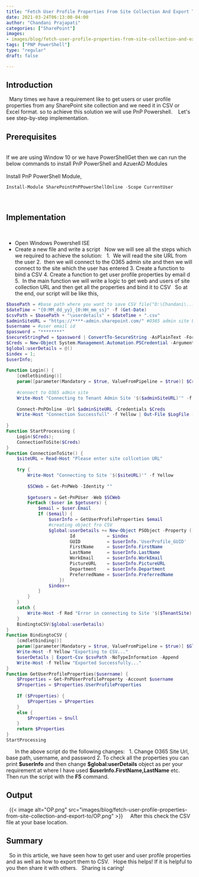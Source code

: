 ```yaml
---
title: "Fetch User Profile Properties From Site Collection And Export To CSV Using PNP PowerShell"
date: 2021-03-24T06:13:00-04:00
author: "Chandani Prajapati"
categories: ["SharePoint"]
images:
- images/blog/fetch-user-profile-properties-from-site-collection-and-export-to/OP.png
tags: ["PNP PowerShell"]
type: "regular"
draft: false

---
```


## Introduction 
 
Many times we have a requirement like to get users or user profile
properties from any SharePoint site collection and we need it in CSV or
Excel format. so to achieve this solution we will use PnP Powershell. 
 
Let's see step-by-step implementation.
 
## Prerequisites 
\
If we are using Window 10 or we have PowerShellGet then we can run the
below commands to install PnP PowerShell and AzuerAD Modules\
\
Install PnP PowerShell Module,
 
 
```powershell
Install-Module SharePointPnPPowerShellOnline -Scope CurrentUser  
```
 
 
## Implementation 
 
-   Open Windows Powershell ISE
-   Create a new file and write a script
 
Now we will see all the steps which we required to achieve the solution:
 
1.  We will read the site URL from the user
2.  then we will connect to the O365 admin site and then we will connect
to the site which the user has entered
3\. Create a function to bind a CSV
4\. Create a function to get user profile properties by email d
5.  In the main function we will write a logic to get web and users of
site collection URL and then get all the properties and bind it to CSV
 
So at the end, our script will be like this,
 
 
 
```powershell
$basePath = #base path where you want to save CSV file("D:\Chandani\...\")
$dateTime = "{0:MM_dd_yy}_{0:HH_mm_ss}" -f (Get-Date)
$csvPath = $basePath + "\userdetails" + $dateTime + ".csv"
$adminSiteURL = "https://****-admin.sharepoint.com/" #O365 admin site URL
$username = #user email id
$password = "********"
$secureStringPwd = $password | ConvertTo-SecureString -AsPlainText -Force 
$Creds = New-Object System.Management.Automation.PSCredential -ArgumentList $username, $secureStringPwd
$global:userDetails = @()
$index = 1;
$userInfo;
  
Function Login() {
    [cmdletbinding()]
    param([parameter(Mandatory = $true, ValueFromPipeline = $true)] $Creds)
 
    #connect to O365 admin site
    Write-Host "Connecting to Tenant Admin Site '$($adminSiteURL)'" -f Yellow | Out-File $LogFile -Append -Force
  
    Connect-PnPOnline -Url $adminSiteURL -Credentials $Creds
    Write-Host "Connection Successfull" -f Yellow | Out-File $LogFile -Append -Force
   
}
Function StartProcessing {
    Login($Creds);
    ConnectionToSite($Creds)
}
Function ConnectionToSite() {
    $siteURL = Read-Host "Please enter site collcetion URL" 
  
    try {            
        Write-Host "Connecting to Site '$($siteURL)'" -f Yellow          
                              
        $SCWeb = Get-PnPWeb -Identity ""              
                                                     
        $getusers = Get-PnPUser -Web $SCWeb
        ForEach ($user in $getusers) { 
            $email = $user.Email
            If ($email) {
                $userInfo = GetUserProfileProperties $email        
                #creating object fro CSV
                $global:userDetails += New-Object PSObject -Property ([ordered]@{                   
                        Id            = $index
                        GUID          = $userInfo.'UserProfile_GUID'
                        FirstName     = $userInfo.FirstName
                        LastName      = $userInfo.LastName
                        WorkEmail     = $userInfo.WorkEmail 
                        PictureURL    = $userInfo.PictureURL    
                        Department    = $userInfo.Department
                        PreferredName = $userInfo.PreferredName                        
                    })
                $index++ 
            } 
        }                                                                
    }
    catch {
        Write-Host -f Red "Error in connecting to Site '$($TenantSite)'"                        
    }                                     
    BindingtoCSV($global:userDetails) 
}
Function BindingtoCSV {
    [cmdletbinding()]
    param([parameter(Mandatory = $true, ValueFromPipeline = $true)] $Global)   
    Write-Host -f Yellow "Exporting to CSV..."
    $userDetails | Export-Csv $csvPath -NoTypeInformation -Append
    Write-Host -f Yellow "Exported Successfully..."
}
Function GetUserProfileProperties($username) {
    $Properties = Get-PnPUserProfileProperty -Account $username
    $Properties = $Properties.UserProfileProperties
   
    If ($Properties) {
        $Properties = $Properties
    }
    else {
        $Properties = $null
    }
    return $Properties
}
StartProcessing
```
 
 
 
In the above script do the following changes:
 
1\. Change O365 Site Url, base path, username, and password
2\. To check all the properties you can print **\$userInfo** and then
change **\$global:userDetails** object as per your requirement at where
I have used **\$userInfo.FirstName,LastName** etc.
 
Then run the script with the **F5** command.
 
## Output 
 
{{< image alt="OP.png" src="images/blog/fetch-user-profile-properties-from-site-collection-and-export-to/OP.png" >}}
 
 
After this check the CSV file at your base location.
 
## Summary 
 
So in this article, we have seen how to get user and user profile
properties and as well as how to export them to CSV.
 
Hope this helps! If it is helpful to you then share it with others.
 
Sharing is caring!